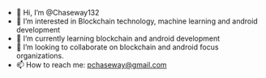 - 👋 Hi, I’m @Chaseway132
- 👀 I’m interested in Blockchain technology, machine learning and android development
- 🌱 I’m currently learning blockchain and android development
- 💞️ I’m looking to collaborate on blockchain and android focus organizations.
- 📫 How to reach me: pchaseway@gmail.com

<!---
Chaseway132/Chaseway132 is a ✨ special ✨ repository because its `README.md` (this file) appears on your GitHub profile.
You can click the Preview link to take a look at your changes.
--->
